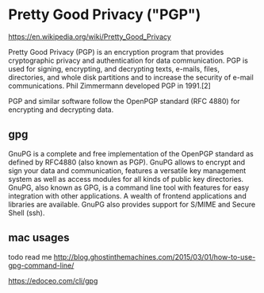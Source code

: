 # Pretty Good Privacy ("PGP")

https://en.wikipedia.org/wiki/Pretty_Good_Privacy

Pretty Good Privacy (PGP) is an encryption program that provides cryptographic
privacy and authentication for data communication. PGP is used for signing,
encrypting, and decrypting texts, e-mails, files, directories, and whole disk
partitions and to increase the security of e-mail communications. Phil
Zimmermann developed PGP in 1991.[2]

PGP and similar software follow the OpenPGP standard (RFC 4880) for encrypting
and decrypting data.



## gpg

GnuPG is a complete and free implementation of the OpenPGP standard as defined
by RFC4880 (also known as PGP). GnuPG allows to encrypt and sign your data and
communication, features a versatile key management system as well as access
modules for all kinds of public key directories. GnuPG, also known as GPG, is a
command line tool with features for easy integration with other applications. A
wealth of frontend applications and libraries are available. GnuPG also provides
support for S/MIME and Secure Shell (ssh).

## mac usages
todo read me http://blog.ghostinthemachines.com/2015/03/01/how-to-use-gpg-command-line/

https://edoceo.com/cli/gpg
